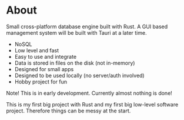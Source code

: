 # About

Small cross-platform database engine built with Rust. A GUI based management system will be built with Tauri at a later time.

- NoSQL
- Low level and fast
- Easy to use and integrate
- Data is stored in files on the disk (not in-memory)
- Designed for small apps
- Designed to be used locally (no server/auth involved)
- Hobby project for fun

Note! This is in early development. Currently almost nothing is done!

This is my first big project with Rust and my first big low-level software project. Therefore things can be messy at the start.